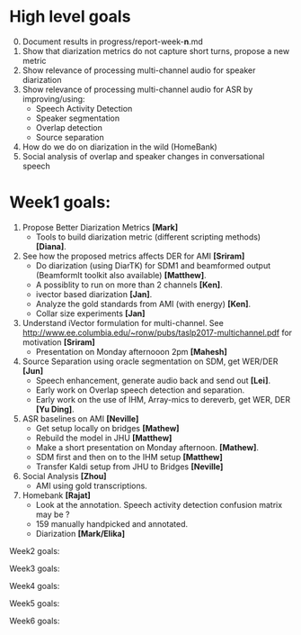 # High level goals

0. Document results in progress/report-week-__n__.md
1. Show that diarization metrics do not capture short turns, propose a new metric
2. Show relevance of processing multi-channel audio for speaker diarization
3. Show relevance of processing multi-channel audio for ASR by improving/using:
   * Speech Activity Detection
   * Speaker segmentation
   * Overlap detection
   * Source separation
4. How do we do on diarization in the wild (HomeBank)
5. Social analysis of overlap and speaker changes in conversational speech

# Week1 goals:
1. Propose Better Diarization Metrics __[Mark]__ 
    * Tools to build diarization metric (different scripting methods) __[Diana]__.
2. See how the proposed metrics affects DER for AMI __[Sriram]__
    * Do diarization (using DiarTK) for SDM1 and beamformed output (BeamformIt toolkit also available) __[Matthew]__.  
    * A possiblity to run on more than 2 channels __[Ken]__.
    * ivector based diarization __[Jan]__.
    * Analyze the gold standards from AMI (with energy) __[Ken]__.
    * Collar size experiments __[Jan]__
3. Understand iVector formulation for multi-channel. See http://www.ee.columbia.edu/~ronw/pubs/taslp2017-multichannel.pdf for motivation __[Sriram]__
    * Presentation on Monday afternooon 2pm __[Mahesh]__
4. Source Separation using oracle segmentation on SDM, get WER/DER __[Jun]__
    * Speech enhancement, generate audio back and send out __[Lei]__. 
    * Early work on Overlap speech detection and separation.
    * Early work on the use of IHM, Array-mics to dereverb, get WER, DER __[Yu Ding]__.
5. ASR baselines on AMI __[Neville]__
    * Get setup locally on bridges __[Mathew]__
    * Rebuild the model in JHU __[Matthew]__
    * Make a short presentation on Monday afternoon. __[Mathew]__.
    * SDM first and then on to the IHM setup __[Matthew]__
    * Transfer Kaldi setup from JHU to Bridges __[Neville]__
6. Social Analysis  __[Zhou]__
    * AMI using gold transcriptions.
7. Homebank __[Rajat]__ 
    * Look at the annotation. Speech activity detection confusion matrix may be ?
    * 159 manually handpicked and annotated. 
    * Diarization __[Mark/Elika]__ 

Week2 goals:

Week3 goals:

Week4 goals:

Week5 goals:

Week6 goals:


